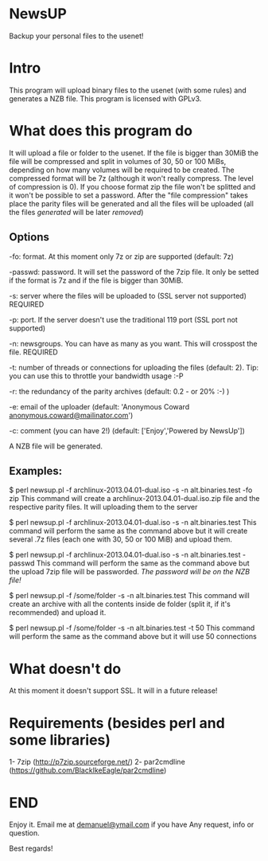NewsUP
======

Backup your personal files to the usenet!

# Intro


This program will upload binary files to the usenet (with some rules) and generates a NZB file.
This program is licensed with GPLv3.

# What does this program do

It will upload a file or folder to the usenet. If the file is bigger than 30MiB
the file will be compressed and split in volumes of 30, 50 or 100 MiBs, depending
on how many volumes will be required to be created.
The compressed format will be 7z (although it won't really compress. The level of compression is 0).
If you choose format zip the file won't be splitted and it won't be possible to set
a password.
After the "file compression" takes place the parity files will be generated and all the files will be 
uploaded (all the files *generated* will be later *removed*)


## Options

-fo: format. At this moment only 7z or zip are supported (default: 7z)

-passwd: password. It will set the password of the 7zip file. It only be setted if the format is 7z and if the file is bigger than 30MiB.

-s: server where the files will be uploaded to (SSL server not supported) REQUIRED

-p: port. If the server doesn't use the traditional 119 port (SSL port not supported)

-n: newsgroups. You can have as many as you want. This will crosspost the file. REQUIRED

-t: number of threads or connections for uploading the files (default: 2). Tip: you can use this to throttle your bandwidth usage :-P

-r: the redundancy of the parity archives (default: 0.2 - or 20% :-) )

-e: email of the uploader (default: 'Anonymous Coward <anonymous.coward@mailinator.com>')

-c: comment (you can have 2!) (default: ['Enjoy','Powered by NewsUp'])


A NZB file will be generated.

## Examples:
$ perl newsup.pl -f archlinux-2013.04.01-dual.iso -s <upload server> -n alt.binaries.test -fo zip
This command will create a archlinux-2013.04.01-dual.iso.zip file and the respective parity files. It 
will uploading them to the server


$ perl newsup.pl -f archlinux-2013.04.01-dual.iso -s <upload server> -n alt.binaries.test
This command will perform the same as the command above but it will create several .7z files (each
one with 30, 50 or 100 MiB) and upload them.

$ perl newsup.pl -f archlinux-2013.04.01-dual.iso -s <upload server> -n alt.binaries.test -passwd <my password>
This command will perform the same as the command above but the upload 7zip file will be passworded. *The password
will be on the NZB file!*

$ perl newsup.pl -f /some/folder -s <upload server> -n alt.binaries.test
This command will create an archive with all the contents inside de folder (split it, if it's recommended) and upload it.

$ perl newsup.pl -f /some/folder -s <upload server> -n alt.binaries.test -t 50
This command will perform the same as the command above but it will use 50 connections


# What doesn't do
At this moment it doesn't support SSL. It will in a future release!

# Requirements (besides perl and some libraries)
1- 7zip (http://p7zip.sourceforge.net/)
2- par2cmdline (https://github.com/BlackIkeEagle/par2cmdline)

# END

Enjoy it. Email me at demanuel@ymail.com if you have Any request, info or question.

Best regards!

